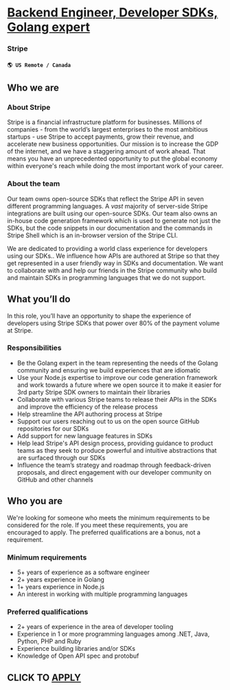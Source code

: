 # [Backend Engineer, Developer SDKs, Golang expert](https://www.remotewlb.com/apply/backend-engineer-developer-sdks-golang-expert)  
### Stripe  
#### `🌎 US Remote / Canada`  

## **Who we are**

### **About Stripe**

Stripe is a financial infrastructure platform for businesses. Millions of companies - from the world’s largest enterprises to the most ambitious startups - use Stripe to accept payments, grow their revenue, and accelerate new business opportunities. Our mission is to increase the GDP of the internet, and we have a staggering amount of work ahead. That means you have an unprecedented opportunity to put the global economy within everyone's reach while doing the most important work of your career.

### **About the team**

Our team owns open-source SDKs that reflect the Stripe API in seven different programming languages. A _vast_ majority of server-side Stripe integrations are built using our open-source SDKs. Our team also owns an in-house code generation framework which is used to generate not just the SDKs, but the code snippets in our documentation and the commands in Stripe Shell which is an in-browser version of the Stripe CLI.

We are dedicated to providing a world class experience for developers using our SDKs.. We influence how APIs are authored at Stripe so that they get represented in a user friendly way in SDKs and documentation. We want to collaborate with and help our friends in the Stripe community who build and maintain SDKs in programming languages that we do not support.

## **What you’ll do**

In this role, you’ll have an opportunity to shape the experience of developers using Stripe SDKs that power over 80% of the payment volume at Stripe.

### **Responsibilities**

  * Be the Golang expert in the team representing the needs of the Golang community and ensuring we build experiences that are idiomatic
  * Use your Node.js expertise to improve our code generation framework and work towards a future where we open source it to make it easier for 3rd party Stripe SDK owners to maintain their libraries
  * Collaborate with various Stripe teams to release their APIs in the SDKs and improve the efficiency of the release process
  * Help streamline the API authoring process at Stripe
  * Support our users reaching out to us on the open source GitHub repositories for our SDKs
  * Add support for new language features in SDKs
  * Help lead Stripe's API design process, providing guidance to product teams as they seek to produce powerful and intuitive abstractions that are surfaced through our SDKs
  * Influence the team’s strategy and roadmap through feedback-driven proposals, and direct engagement with our developer community on GitHub and other channels

## **Who you are**

We're looking for someone who meets the minimum requirements to be considered for the role. If you meet these requirements, you are encouraged to apply. The preferred qualifications are a bonus, not a requirement.

### **Minimum requirements**

  * 5+ years of experience as a software engineer
  * 2+ years experience in Golang
  * 1+ years experience in Node.js
  * An interest in working with multiple programming languages

### **Preferred qualifications**

  * 2+ years of experience in the area of developer tooling
  * Experience in 1 or more programming languages among .NET, Java, Python, PHP and Ruby
  * Experience building libraries and/or SDKs
  * Knowledge of Open API spec and protobuf

  
## CLICK TO [APPLY](https://www.remotewlb.com/apply/backend-engineer-developer-sdks-golang-expert)

